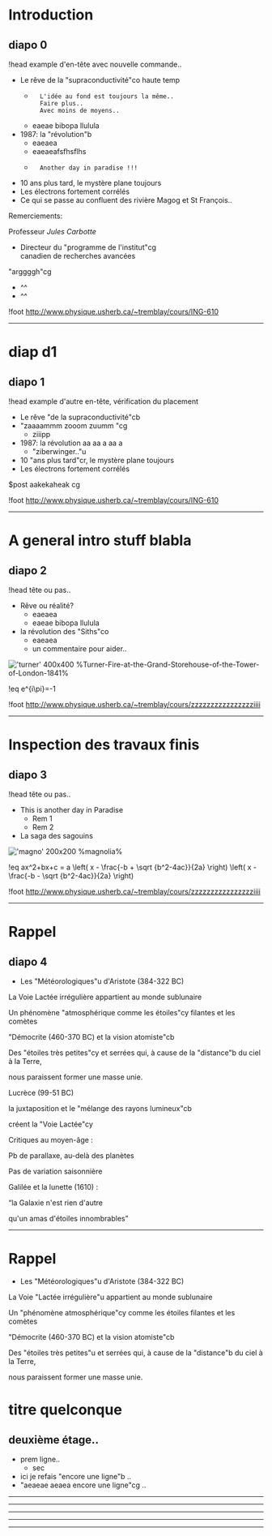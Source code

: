 
# Introduction

## diapo 0

!head example d'en-tête avec nouvelle commande..

* Le rêve de la "supraconductivité"co haute temp
    * ```
    	L'idée au fond est toujours la même..
        Faire plus..
        Avec moins de moyens..
      ```
    * eaeae bibopa llulula
* 1987: la "révolution"b 
    * eaeaea
    * eaeaeafsfhsflhs
    * ```
    	Another day in paradise !!!
      ```
* 10 ans plus tard, le mystère plane toujours
* Les électrons fortement corrélés
* Ce qui se passe au confluent des rivière Magog et St François..

Remerciements:

Professeur *Jules Carbotte*

* Directeur du "programme de l'institut"cg   
canadien de recherches avancées

"arggggh"cg 


* ^^
* ^^



!foot http://www.physique.usherb.ca/~tremblay/cours/ING-610

 ---------------- 
# diap d1

## diapo 1

!head example d'autre en-tête, vérification du placement

* Le rêve "de la supraconductivité"cb
* "zaaaammm zooom zuumm "cg
    * ziiipp
* 1987: la révolution aa  aa a aa a
    * "ziberwinger.."u
* 10 "ans plus tard"cr, le mystère plane toujours
* Les électrons fortement corrélés

$post aakekaheak cg


!foot http://www.physique.usherb.ca/~tremblay/cours/ING-610

 ---------------- 

# A general intro stuff blabla

## diapo 2

!head tête ou pas..

* Rêve ou réalité?
    * eaeaea
    * eaeae bibopa llulula
* la révolution des "Siths"co  
    * eaeaea
    * un commentaire pour aider..

!['turner' 400x400 %Turner-Fire-at-the-Grand-Storehouse-of-the-Tower-of-London-1841%](Turner-Fire-at-the-Grand-Storehouse-of-the-Tower-of-London-1841.jpg)


!eq e^{i\pi}=-1 



!foot http://www.physique.usherb.ca/~tremblay/cours/zzzzzzzzzzzzzzzziiii

 ---------------- 

# Inspection des travaux finis

## diapo 3

!head tête ou pas..

* This is another day in Paradise
    * Rem 1
    * Rem 2
* La saga des sagouins

!['magno' 200x200 %magnolia%](magnolia.jpg)

!eq ax^2+bx+c =
a
\left( x - \frac{-b + \sqrt {b^2-4ac}}{2a} \right)
\left( x - \frac{-b - \sqrt {b^2-4ac}}{2a} \right)



!foot http://www.physique.usherb.ca/~tremblay/cours/zzzzzzzzzzzzzzzziiii

 ---------------- 
# Rappel

## diapo 4

* Les "Météorologiques"u d'Aristote (384-322 BC)

La Voie Lactée irrégulière appartient au monde sublunaire

Un phénomène "atmosphérique comme les étoiles"cy filantes et les comètes

"Démocrite (460-370 BC) et la vision atomiste"cb

Des "étoiles très petites"cy et serrées qui, à cause de la "distance"b du ciel à la Terre,

nous paraissent former une masse unie.


Lucrèce (99-51 BC)

la juxtaposition et le "mélange des rayons lumineux"cb  

créent la "Voie Lactée"cy 

Critiques au moyen-âge :

Pb de parallaxe, au-delà des planètes

Pas de variation saisonnière

Galilée et la lunette (1610) :

“la Galaxie n'est rien d'autre

qu'un amas d'étoiles innombrables”

 ---------------- 
# Rappel

* Les "Météorologiques"u d'Aristote (384-322 BC)

La Voie "Lactée irrégulière"u appartient au monde sublunaire

Un "phénomène atmosphérique"cy comme les étoiles filantes et les comètes

"Démocrite (460-370 BC) et la vision atomiste"cb

Des "étoiles très petites"u et serrées qui, à cause de la "distance"b du ciel à la Terre,

nous paraissent former une masse unie.

# titre quelconque

## deuxième étage..

* prem ligne..
	* sec
* ici je refais "encore une ligne"b .. 
* "aeaeae aeaea  encore une ligne"cg ..  

 ---------------- 
 
 ---------------- 
 
 ---------------- 
 
 ---------------- 
 
 ---------------- 

